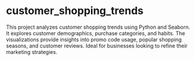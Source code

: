 # customer_shopping_trends
This project analyzes customer shopping trends using Python and Seaborn. It explores customer demographics, purchase categories, and habits. The visualizations provide insights into promo code usage, popular shopping seasons, and customer reviews. Ideal for businesses looking to refine their marketing strategies.
